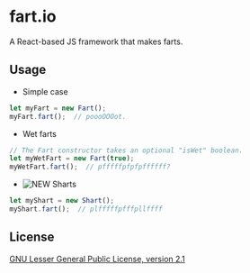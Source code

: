 # fart.io
A React-based JS framework that makes farts.

## Usage

- Simple case

```javascript
let myFart = new Fart();
myFart.fart();  // poooOOOot.
```

- Wet farts
 
```javascript
// The Fart constructor takes an optional "isWet" boolean.
let myWetFart = new Fart(true);
myWetFart.fart();  // pfffffpfpfpffffff?
```

- ![NEW](http://www.animatedgif.net/new/new10_e0.gif) Sharts

```javascript
let myShart = new Shart();
myShart.fart();  // plfffffpfffpllffff
```


## License
[GNU Lesser General Public License, version 2.1](https://www.gnu.org/licenses/old-licenses/lgpl-2.1.en.html)
